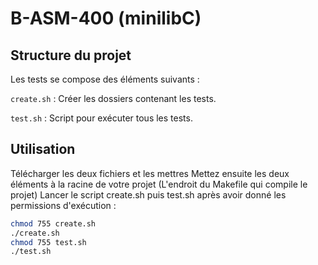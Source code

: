 # B-ASM-400 (minilibC)

## Structure du projet
Les tests se compose des éléments suivants :

`create.sh` : Créer les dossiers contenant les tests.

`test.sh` : Script pour exécuter tous les tests.

## Utilisation
Télécharger les deux fichiers et les mettres
Mettez ensuite les deux éléments à la racine de votre projet (L'endroit du Makefile qui compile le projet)
Lancer le script create.sh puis test.sh après avoir donné les permissions d'exécution :
```bash
chmod 755 create.sh
./create.sh
chmod 755 test.sh
./test.sh
```
